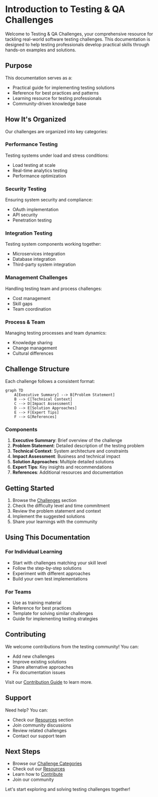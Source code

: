 # Introduction to Testing & QA Challenges

Welcome to Testing & QA Challenges, your comprehensive resource for tackling real-world software testing challenges. This documentation is designed to help testing professionals develop practical skills through hands-on examples and solutions.

## Purpose

This documentation serves as a:
- Practical guide for implementing testing solutions
- Reference for best practices and patterns
- Learning resource for testing professionals
- Community-driven knowledge base

## How It's Organized

Our challenges are organized into key categories:

### Performance Testing
Testing systems under load and stress conditions:
- Load testing at scale
- Real-time analytics testing
- Performance optimization

### Security Testing
Ensuring system security and compliance:
- OAuth implementation
- API security
- Penetration testing

### Integration Testing
Testing system components working together:
- Microservices integration
- Database integration
- Third-party system integration

### Management Challenges
Handling testing team and process challenges:
- Cost management
- Skill gaps
- Team coordination

### Process & Team
Managing testing processes and team dynamics:
- Knowledge sharing
- Change management
- Cultural differences

## Challenge Structure

Each challenge follows a consistent format:

```mermaid
graph TD
    A[Executive Summary] --> B[Problem Statement]
    B --> C[Technical Context]
    C --> D[Impact Assessment]
    D --> E[Solution Approaches]
    E --> F[Expert Tips]
    F --> G[References]
```

### Components
1. **Executive Summary**: Brief overview of the challenge
2. **Problem Statement**: Detailed description of the testing problem
3. **Technical Context**: System architecture and constraints
4. **Impact Assessment**: Business and technical impact
5. **Solution Approaches**: Multiple detailed solutions
6. **Expert Tips**: Key insights and recommendations
7. **References**: Additional resources and documentation

## Getting Started

1. Browse the [Challenges](/challenges/) section
2. Check the difficulty level and time commitment
3. Review the problem statement and context
4. Implement the suggested solutions
5. Share your learnings with the community

## Using This Documentation

### For Individual Learning
- Start with challenges matching your skill level
- Follow the step-by-step solutions
- Experiment with different approaches
- Build your own test implementations

### For Teams
- Use as training material
- Reference for best practices
- Template for solving similar challenges
- Guide for implementing testing strategies

## Contributing

We welcome contributions from the testing community! You can:
- Add new challenges
- Improve existing solutions
- Share alternative approaches
- Fix documentation issues

Visit our [Contribution Guide](/contribute/) to learn more.

## Support

Need help? You can:
- Check our [Resources](/resources/) section
- Join community discussions
- Review related challenges
- Contact our support team

## Next Steps

- Browse our [Challenge Categories](/challenges/)
- Check out our [Resources](/resources/)
- Learn how to [Contribute](/contribute/)
- Join our community

Let's start exploring and solving testing challenges together!